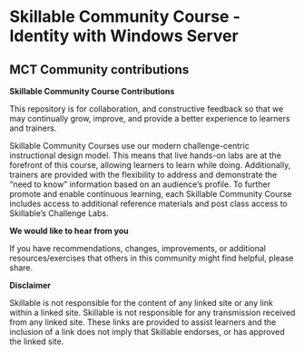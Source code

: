 # Skillable Community Course - Identity with Windows Server
## MCT Community contributions

**Skillable Community Course Contributions**

This repository is for collaboration, and constructive feedback so that we may continually grow, improve, and provide a better experience to learners and trainers. 

Skillable Community Courses use our modern challenge-centric instructional design model. This means that live hands-on labs are at the forefront of this course, allowing learners to learn while doing. Additionally, trainers are provided with the flexibility to address and demonstrate the “need to know” information based on an audience’s profile. To further promote and enable continuous learning, each Skillable Community Course includes access to additional reference materials and post class access to Skillable’s Challenge Labs. 

**We would like to hear from you**

If you have recommendations, changes, improvements, or additional resources/exercises that others in this community might find helpful, please share.

**Disclaimer**

Skillable is not responsible for the content of any linked site or any link within a linked site. Skillable is not responsible for any transmission received from any linked site. These links are provided to assist learners and the inclusion of a link does not imply that Skillable endorses, or has approved the linked site.

